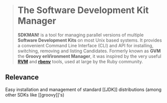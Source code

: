 > # The Software Development Kit Manager
> 
> **SDKMAN!** is a tool for managing parallel versions of multiple **Software Development Kits** on most Unix based systems. It provides a convenient Command Line Interface (CLI) and API for installing, switching, removing and listing Candidates. Formerly known as **GVM** the **Groovy enVironment Manager**, it was inspired by the very useful **[RVM](https://rvm.io/)** and **[rbenv](https://github.com/sstephenson/rbenv)** tools, used at large by the Ruby community.

## Relevance
Easy installation and management of standard [[JDK]] distributions (among other SDKs like [[groovy]]'s)